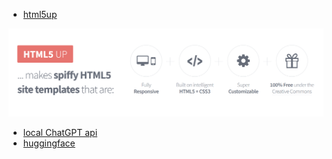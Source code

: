 

- [html5up](https://html5up.net/)

![template_html5up](imgs/template_html5up.png)

- [local ChatGPT api](https://github.com/acheong08/ChatGPT)
- [huggingface](https://huggingface.co/)